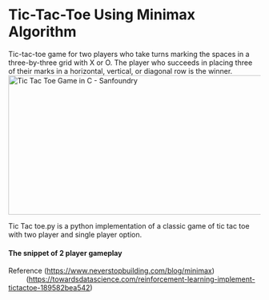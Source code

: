 # Tic-Tac-Toe Using Minimax Algorithm
Tic-tac-toe  game for two players who take turns marking the spaces in a three-by-three grid with X or O. The player who succeeds in placing three of their marks in a horizontal, vertical, or diagonal row is the winner. 
<img src="https://www.sanfoundry.com/wp-content/uploads/2022/10/c-program-tic-tac-toe-game-example.png" data-deferred="1" jsaction="load:XAeZkd;" jsname="HiaYvf" class="n3VNCb KAlRDb" alt="Tic Tac Toe Game in C - Sanfoundry" id="imi" data-w="631" data-h="278" data-iml="1968.5" style="height: 278px; width: 631px; margin: 0px;" data-atf="true">

Tic Tac toe.py is a python implementation of a classic game of tic tac toe with two player and single player option.

#### The snippet of 2 player gameplay 











Reference (https://www.neverstopbuilding.com/blog/minimax)<br>
 &nbsp;&nbsp;&nbsp;&nbsp;&nbsp;&nbsp;&nbsp;&nbsp;       (https://towardsdatascience.com/reinforcement-learning-implement-tictactoe-189582bea542)
